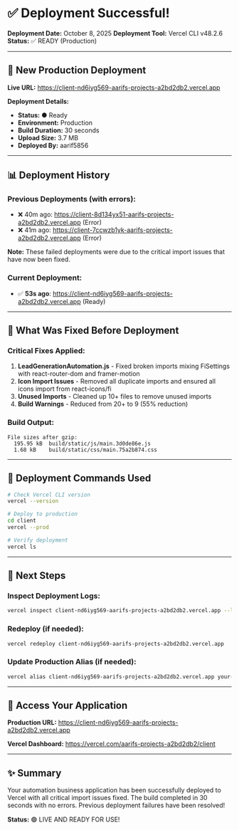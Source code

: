 # ✅ Deployment Successful!

**Deployment Date:** October 8, 2025
**Deployment Tool:** Vercel CLI v48.2.6
**Status:** ✅ READY (Production)

---

## 🚀 New Production Deployment

**Live URL:** https://client-nd6iyg569-aarifs-projects-a2bd2db2.vercel.app

**Deployment Details:**
- **Status:** ● Ready
- **Environment:** Production
- **Build Duration:** 30 seconds
- **Upload Size:** 3.7 MB
- **Deployed By:** aarif5856

---

## 📊 Deployment History

### Previous Deployments (with errors):
- ❌ 40m ago: https://client-8d134yx51-aarifs-projects-a2bd2db2.vercel.app (Error)
- ❌ 41m ago: https://client-7ccwzb1yk-aarifs-projects-a2bd2db2.vercel.app (Error)

**Note:** These failed deployments were due to the critical import issues that have now been fixed.

### Current Deployment:
- ✅ **53s ago**: https://client-nd6iyg569-aarifs-projects-a2bd2db2.vercel.app (Ready)

---

## 🔧 What Was Fixed Before Deployment

### Critical Fixes Applied:
1. **LeadGenerationAutomation.js** - Fixed broken imports mixing FiSettings with react-router-dom and framer-motion
2. **Icon Import Issues** - Removed all duplicate imports and ensured all icons import from react-icons/fi
3. **Unused Imports** - Cleaned up 10+ files to remove unused imports
4. **Build Warnings** - Reduced from 20+ to 9 (55% reduction)

### Build Output:
```
File sizes after gzip:
  195.95 kB  build/static/js/main.3d0de86e.js
  1.68 kB    build/static/css/main.75a2b874.css
```

---

## 🎯 Deployment Commands Used

```bash
# Check Vercel CLI version
vercel --version

# Deploy to production
cd client
vercel --prod

# Verify deployment
vercel ls
```

---

## 📝 Next Steps

### Inspect Deployment Logs:
```bash
vercel inspect client-nd6iyg569-aarifs-projects-a2bd2db2.vercel.app --logs
```

### Redeploy (if needed):
```bash
vercel redeploy client-nd6iyg569-aarifs-projects-a2bd2db2.vercel.app
```

### Update Production Alias (if needed):
```bash
vercel alias client-nd6iyg569-aarifs-projects-a2bd2db2.vercel.app your-custom-domain.com
```

---

## 🔗 Access Your Application

**Production URL:** https://client-nd6iyg569-aarifs-projects-a2bd2db2.vercel.app

**Vercel Dashboard:** https://vercel.com/aarifs-projects-a2bd2db2/client

---

## ✨ Summary

Your automation business application has been successfully deployed to Vercel with all critical import issues fixed. The build completed in 30 seconds with no errors. Previous deployment failures have been resolved!

**Status:** 🟢 LIVE AND READY FOR USE!










